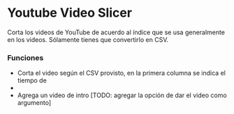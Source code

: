 # Youtube Video Slicer

Corta los videos de YouTube de acuerdo al índice que se usa generalmente
en los videos. Sólamente tienes que convertirlo en CSV.

### Funciones

- Corta el video según el CSV provisto, en la primera columna se indica el tiempo de
-
- Agrega un video de intro [TODO: agregar la opción de dar el video como argumento]
